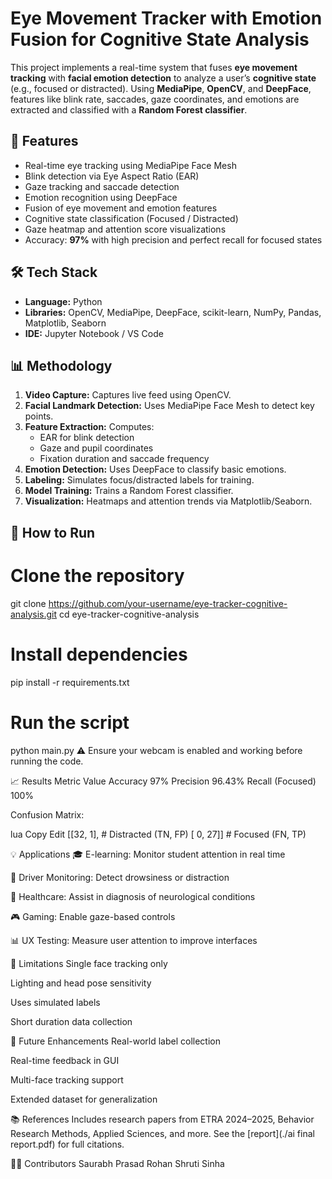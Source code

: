 # Eye Movement Tracker with Emotion Fusion for Cognitive State Analysis

This project implements a real-time system that fuses **eye movement tracking** with **facial emotion detection** to analyze a user’s **cognitive state** (e.g., focused or distracted). Using **MediaPipe**, **OpenCV**, and **DeepFace**, features like blink rate, saccades, gaze coordinates, and emotions are extracted and classified with a **Random Forest classifier**.

## 📌 Features

- Real-time eye tracking using MediaPipe Face Mesh
- Blink detection via Eye Aspect Ratio (EAR)
- Gaze tracking and saccade detection
- Emotion recognition using DeepFace
- Fusion of eye movement and emotion features
- Cognitive state classification (Focused / Distracted)
- Gaze heatmap and attention score visualizations
- Accuracy: **97%** with high precision and perfect recall for focused states

## 🛠️ Tech Stack

- **Language:** Python
- **Libraries:** OpenCV, MediaPipe, DeepFace, scikit-learn, NumPy, Pandas, Matplotlib, Seaborn
- **IDE:** Jupyter Notebook / VS Code

## 📊 Methodology

1. **Video Capture:** Captures live feed using OpenCV.
2. **Facial Landmark Detection:** Uses MediaPipe Face Mesh to detect key points.
3. **Feature Extraction:** Computes:
   - EAR for blink detection
   - Gaze and pupil coordinates
   - Fixation duration and saccade frequency
4. **Emotion Detection:** Uses DeepFace to classify basic emotions.
5. **Labeling:** Simulates focus/distracted labels for training.
6. **Model Training:** Trains a Random Forest classifier.
7. **Visualization:** Heatmaps and attention trends via Matplotlib/Seaborn.

## 🚀 How to Run
# Clone the repository
git clone https://github.com/your-username/eye-tracker-cognitive-analysis.git
cd eye-tracker-cognitive-analysis

# Install dependencies
pip install -r requirements.txt

# Run the script
python main.py
⚠️ Ensure your webcam is enabled and working before running the code.

📈 Results
Metric	Value
Accuracy	97%
Precision	96.43%
Recall (Focused)	100%

Confusion Matrix:

lua
Copy
Edit
[[32, 1],   # Distracted (TN, FP)
 [ 0, 27]]  # Focused    (FN, TP)

💡 Applications
🎓 E-learning: Monitor student attention in real time

🚗 Driver Monitoring: Detect drowsiness or distraction

🧠 Healthcare: Assist in diagnosis of neurological conditions

🎮 Gaming: Enable gaze-based controls

📊 UX Testing: Measure user attention to improve interfaces

📌 Limitations
Single face tracking only

Lighting and head pose sensitivity

Uses simulated labels

Short duration data collection

🧠 Future Enhancements
Real-world label collection

Real-time feedback in GUI

Multi-face tracking support

Extended dataset for generalization

📚 References
Includes research papers from ETRA 2024–2025, Behavior Research Methods, Applied Sciences, and more. See the [report](./ai final report.pdf) for full citations.

👨‍💻 Contributors
Saurabh Prasad
Rohan
Shruti Sinha
